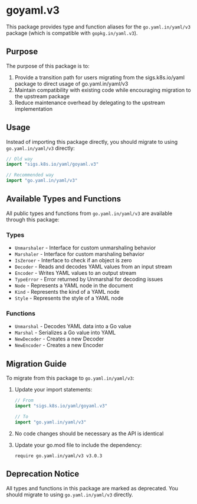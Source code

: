 # goyaml.v3

This package provides type and function aliases for the `go.yaml.in/yaml/v3` package (which is compatible with `gopkg.in/yaml.v3`).

## Purpose

The purpose of this package is to:

1. Provide a transition path for users migrating from the sigs.k8s.io/yaml package to direct usage of go.yaml.in/yaml/v3
2. Maintain compatibility with existing code while encouraging migration to the upstream package
3. Reduce maintenance overhead by delegating to the upstream implementation

## Usage

Instead of importing this package directly, you should migrate to using `go.yaml.in/yaml/v3` directly:

```go
// Old way
import "sigs.k8s.io/yaml/goyaml.v3"

// Recommended way
import "go.yaml.in/yaml/v3"
```

## Available Types and Functions

All public types and functions from `go.yaml.in/yaml/v3` are available through this package:

### Types

- `Unmarshaler` - Interface for custom unmarshaling behavior
- `Marshaler` - Interface for custom marshaling behavior
- `IsZeroer` - Interface to check if an object is zero
- `Decoder` - Reads and decodes YAML values from an input stream
- `Encoder` - Writes YAML values to an output stream
- `TypeError` - Error returned by Unmarshal for decoding issues
- `Node` - Represents a YAML node in the document
- `Kind` - Represents the kind of a YAML node
- `Style` - Represents the style of a YAML node

### Functions

- `Unmarshal` - Decodes YAML data into a Go value
- `Marshal` - Serializes a Go value into YAML
- `NewDecoder` - Creates a new Decoder
- `NewEncoder` - Creates a new Encoder

## Migration Guide

To migrate from this package to `go.yaml.in/yaml/v3`:

1. Update your import statements:
   ```go
   // From
   import "sigs.k8s.io/yaml/goyaml.v3"
   
   // To
   import "go.yaml.in/yaml/v3"
   ```

2. No code changes should be necessary as the API is identical

3. Update your go.mod file to include the dependency:
   ```
   require go.yaml.in/yaml/v3 v3.0.3
   ```

## Deprecation Notice

All types and functions in this package are marked as deprecated. You should migrate to using `go.yaml.in/yaml/v3` directly.
